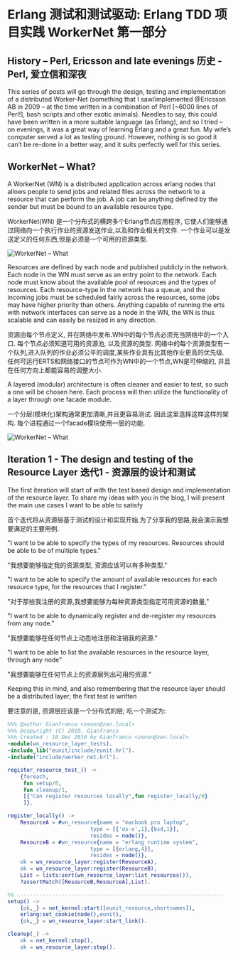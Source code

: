Erlang 测试和测试驱动: Erlang TDD 项目实践 WorkerNet 第一部分
====================================

History – Perl, Ericsson and late evenings
历史 - Perl, 爱立信和深夜
---------------------------------------------------------

This series of posts will go through the design, testing and implementation of a distributed Worker-Net (something that I saw/implemented @Ericsson AB in 2009 –
at the time written in a combination of Perl [~6000 lines of Perl!], bash scripts and other exotic animals). Needles to say,
this could have been written in a more suitable language (as Erlang), and so I tried – on evenings, it was a great way of learning Erlang and a great fun.
My wife’s computer served a lot as testing ground. However, nothing is so good it can’t be re-done in a better way, and it suits perfectly well for this series.

WorkerNet – What?
--------------------------

A WorkerNet (WN) is a distributed application across erlang nodes that allows people to send jobs and related files across the network to a resource that can perform the job.
A job can be anything defined by the sender but must be bound to an available resource type.

WorkerNet(WN) 是一个分布式的横跨多个Erlang节点应用程序, 它使人们能够通过网络向一个执行作业的资源发送作业,以及和作业相关的文件.
一个作业可以是发送定义的任何东西,但是必须是一个可用的资源类型.


![WorkerNet – What](https://raw.github.com/developerworks/mydocs/master/erlang/images/explanation12.png "WorkerNet – What")


Resources are defined by each node and published publicly in the network. Each node in the WN must serve as an entry point to the network.
Each node must know about the available pool of resources and the types of resources.
Each resource-type in the network has a queue, and the incoming jobs must be scheduled fairly across the resources, some jobs may have higher priority than others.
Anything capable of running the erts with network interfaces can serve as a node in the WN, the WN is thus scalable and can easily be resized in any direction.

资源由每个节点定义, 并在网络中发布.WN中的每个节点必须充当网络中的一个入口. 每个节点必须知道可用的资源池, 以及资源的类型.
网络中的每个资源类型有一个队列,进入队列的作业必须公平的调度,某些作业具有比其他作业更高的优先级.
任何可运行ERTS和网络接口的节点可作为WN中的一个节点,WN是可伸缩的, 并且在任何方向上都能容易的调整大小.


A layered (modular) architecture is often cleaner and easier to test, so such a one will be chosen here. Each process will then utilize the functionality of a layer through one facade module.

一个分层(模块化)架构通常更加清晰,并且更容易测试. 因此这里选择这样这样的架构. 每个进程通过一个facade模块使用一层的功能.

![WorkerNet – What](https://raw.github.com/developerworks/mydocs/master/erlang/images/node1.png "WorkerNet – What")

Iteration 1  - The design and testing of the Resource Layer
迭代1 - 资源层的设计和测试
--------------------------------------------------------------------------------

The first iteration will start of with the test based design and implementation of the resource layer.
To share my ideas with you in the blog, I will present the main use cases I want to be able to satisfy

首个迭代将从资源层基于测试的设计和实现开始.为了分享我的思路,我会演示我想要满足的主要用例.

"I want to be able to specify the types of my resources. Resources should be able to be of multiple types."

"我想要能够指定我的资源类型, 资源应该可以有多种类型."

"I want to be able to specify the amount of available resources for each resource type, for the resources that I register."

"对于那些我注册的资源,我想要能够为每种资源类型指定可用资源的数量,"

"I want to be able to dynamically register and de-register my resources from any node."

"我想要能够在任何节点上动态地注册和注销我的资源."

"I want to be able to list the available resources in the resource layer, through any node"

"我想要能够在任何节点上的资源层列出可用的资源."

Keeping this in mind, and also remembering that the resource layer should be a distributed layer; the first test is written

要注意的是, 资源层应该是一个分布式的层; 吃一个测试为:

```erlang
%%% @author Gianfranco <zenon@zen.local>
%%% @copyright (C) 2010, Gianfranco
%%% Created : 10 Dec 2010 by Gianfranco <zenon@zen.local>
-module(wn_resource_layer_tests).
-include_lib("eunit/include/eunit.hrl").
-include("include/worker_net.hrl").

register_resource_test_() ->
    {foreach,
     fun setup/0,
     fun cleanup/1,
     [{"Can register resources locally",fun register_locally/0}
     ]}.

register_locally() ->
    ResourceA = #wn_resource{name = "macbook pro laptop",
                          type = [{'os-x',1},{bsd,1}],
                          resides = node()},
    ResourceB = #wn_resource{name = "erlang runtime system",
                          type = [{erlang,4}],
                          resides = node()},
    ok = wn_resource_layer:register(ResourceA),
    ok = wn_resource_layer:register(ResourceB),
    List = lists:sort(wn_resource_layer:list_resources()),
    ?assertMatch([ResourceB,ResourceA],List).

%% -----------------------------------------------------------------
setup() ->
    {ok,_} = net_kernel:start([eunit_resource,shortnames]),
    erlang:set_cookie(node(),eunit),
    {ok,_} = wn_resource_layer:start_link().

cleanup(_) ->
    ok = net_kernel:stop(),
    ok = wn_resource_layer:stop().
```
